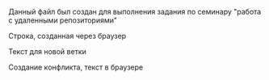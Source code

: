 
Данный файл был создан для выполнения задания по семинару "работа с удаленными репозиториями"

Cтрока, созданная через браузер

Текст для новой ветки

Создание конфликта, текст в браузере
